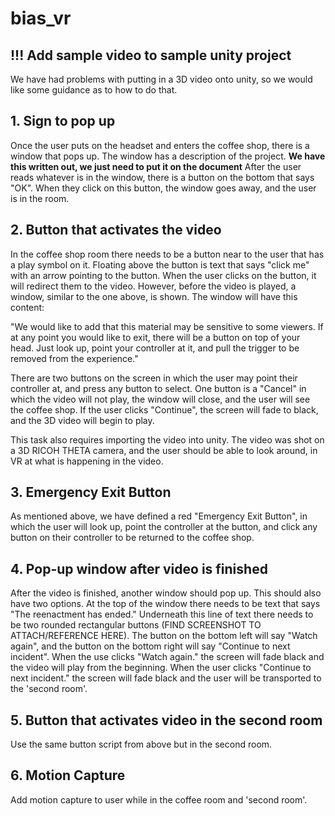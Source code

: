 # bias_vr

## !!! Add sample video to sample unity project
We have had problems with putting in a 3D video onto unity, so we would like some guidance as to how to do that.

## 1. Sign to pop up 

Once the user puts on the headset and enters the coffee shop, there is a window that pops up. The window has a description of the project. **We have this written out, we just need to put it on the document** After the user reads whatever is in the window, there is a button on the bottom that says "OK". When they click on this button, the window goes away, and the user is in the room. 

## 2. Button that activates the video

In the coffee shop room there needs to be a button near to the user that has a play symbol on it. Floating above the button is text that says "click me" with an arrow pointing to the button. When the user clicks on the button, it will redirect them to the video. However, before the video is played, a window, similar to the one above, is shown. The window will have this content: 

"We would like to add that this material may be sensitive to some viewers. If at any point you would like to exit, there will be a button on top of your head. Just look up, point your controller at it, and pull the trigger to be removed from the experience."

There are two buttons on the screen in which the user may point their controller at, and press any button to select. One button is a "Cancel" in which the video will not play, the window will close, and the user will see the coffee shop. If the user clicks "Continue", the screen will fade to black, and the 3D video will begin to play. 

This task also requires importing the video into unity. The video was shot on a 3D RICOH THETA camera, and the user should be able to look around, in VR at what is happening in the video. 

## 3. Emergency Exit Button

As mentioned above, we have defined a red "Emergency Exit Button", in which the user will look up, point the controller at the button, and click any button on their controller to be returned to the coffee shop.

## 4. Pop-up window after video is finished 

After the video is finished, another window should pop up. This should also have two options. At the top of the window there needs to be text that says "The reenactment has ended." Underneath this line of text there needs to be two rounded rectangular buttons (FIND SCREENSHOT TO ATTACH/REFERENCE HERE). The button on the bottom left will say "Watch again", and the button on the bottom right will say "Continue to next incident". When the use clicks "Watch again." the screen will fade black and the video will play from the beginning. When the user clicks "Continue to next incident." the screen will fade black and the user will be transported to the 'second room'.

## 5. Button that activates video in the second room

Use the same button script from above but in the second room.

## 6. Motion Capture

Add motion capture to user while in the coffee room and 'second room'.
